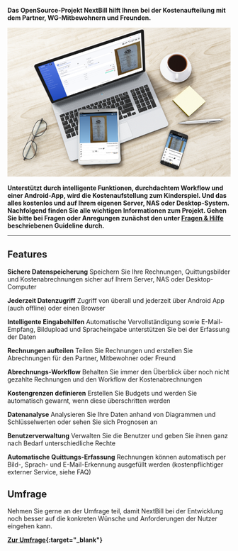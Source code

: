 **Das OpenSource-Projekt NextBill hilft Ihnen bei der Kostenaufteilung mit dem Partner, WG-Mitbewohnern und Freunden.**

![](https://raw.githubusercontent.com/nextbill-project/nextbill-project.github.io/master/assets/top_devices.png)

**Unterstützt durch intelligente Funktionen, durchdachtem Workflow und einer Android-App, wird die Kostenaufstellung zum Kinderspiel. Und das alles kostenlos und auf Ihrem eigenen Server, NAS oder Desktop-System. Nachfolgend finden Sie alle wichtigen Informationen zum Projekt. Gehen Sie bitte bei Fragen oder Anregungen zunächst den unter [Fragen & Hilfe](https://nextbill-project.github.io/help) beschriebenen Guideline durch.**

---

## Features ##

**Sichere Datenspeicherung** Speichern Sie Ihre Rechnungen, Quittungsbilder und Kostenabrechnungen sicher auf Ihrem Server, NAS oder Desktop-Computer

**Jederzeit Datenzugriff** Zugriff von überall und jederzeit über Android App (auch offline) oder einen Browser

**Intelligente Eingabehilfen** Automatische Vervollständigung sowie E-Mail-Empfang, Bildupload und Spracheingabe unterstützen Sie bei der Erfassung der Daten

**Rechnungen aufteilen** Teilen Sie Rechnungen und erstellen Sie Abrechnungen für den Partner, Mitbewohner oder Freund

**Abrechnungs-Workflow** Behalten Sie immer den Überblick über noch nicht gezahlte Rechnungen und den Workflow der Kostenabrechnungen

**Kostengrenzen definieren** Erstellen Sie Budgets und werden Sie automatisch gewarnt, wenn diese überschritten werden

**Datenanalyse** Analysieren Sie Ihre Daten anhand von Diagrammen und Schlüsselwerten oder sehen Sie sich Prognosen an

**Benutzerverwaltung** Verwalten Sie die Benutzer und geben Sie ihnen ganz nach Bedarf unterschiedliche Rechte

**Automatische Quittungs-Erfassung** Rechnungen können automatisch per Bild-, Sprach- und E-Mail-Erkennung ausgefüllt werden (kostenpflichtiger externer Service, siehe FAQ)

## Umfrage

Nehmen Sie gerne an der Umfrage teil, damit NextBill bei der Entwicklung noch besser auf die konkreten Wünsche und Anforderungen der Nutzer eingehen kann.

**[Zur Umfrage](https://forms.gle/X5dpFNnH1Rv8VWLU8){:target="_blank"}**
